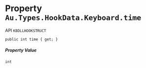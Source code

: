 # Property `Au.Types.HookData.Keyboard.time`

API `KBDLLHOOKSTRUCT`

```
public int time { get; }
```

##### Property Value

`int`